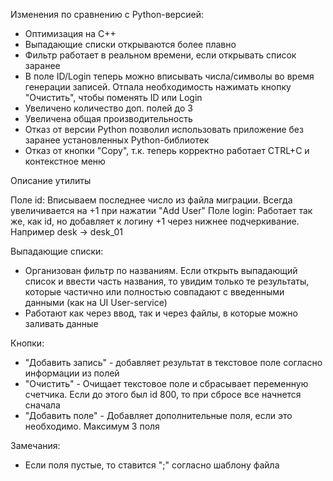 Изменения по сравнению с Python-версией:
- Оптимизация на C++
- Выпадающие списки открываются более плавно
- Фильтр работает в реальном времени, если открывать список заранее
- В поле ID/Login теперь можно вписывать числа/символы во время генерации записей. Отпала необходимость нажимать кнопку "Очистить", чтобы поменять ID или Login
- Увеличено количество доп. полей до 3
- Увеличена общая производительность
- Отказ от версии Python позволил использовать приложение без заранее установленных Python-библиотек
- Отказ от кнопки "Copy", т.к. теперь корректно работает CTRL+C и контекстное меню


Описание утилиты

Поле id: Вписываем последнее число из файла миграции. Всегда увеличивается на +1 при нажатии "Add User" Поле login: Работает так же, как id, но добавляет к логину +1 через нижнее подчеркивание. Например desk -> desk_01

Выпадающие списки:
- Организован фильтр по названиям. Если открыть выпадающий список и ввести часть названия, то увидим только те результаты, которые частично или полностью совпадают с введенными данными (как на UI User-service)
- Работают как через ввод, так и через файлы, в которые можно заливать данные

Кнопки:
- "Добавить запись" - добавляет результат в текстовое поле согласно информации из полей
- "Очистить" - Очищает текстовое поле и сбрасывает переменную счетчика. Если до этого был id 800, то при сбросе все начнется сначала
- "Добавить поле" - Добавляет дополнительные поля, если это необходимо. Максимум 3 поля
  
Замечания:
- Если поля пустые, то ставится ";" согласно шаблону файла
